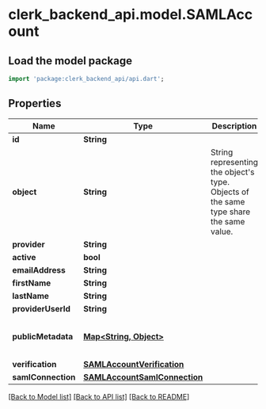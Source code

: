 # clerk_backend_api.model.SAMLAccount

## Load the model package
```dart
import 'package:clerk_backend_api/api.dart';
```

## Properties
Name | Type | Description | Notes
------------ | ------------- | ------------- | -------------
**id** | **String** |  | 
**object** | **String** | String representing the object's type. Objects of the same type share the same value.  | 
**provider** | **String** |  | 
**active** | **bool** |  | 
**emailAddress** | **String** |  | 
**firstName** | **String** |  | [optional] 
**lastName** | **String** |  | [optional] 
**providerUserId** | **String** |  | [optional] 
**publicMetadata** | [**Map<String, Object>**](Object.md) |  | [optional] [default to const {}]
**verification** | [**SAMLAccountVerification**](SAMLAccountVerification.md) |  | 
**samlConnection** | [**SAMLAccountSamlConnection**](SAMLAccountSamlConnection.md) |  | [optional] 

[[Back to Model list]](../README.md#documentation-for-models) [[Back to API list]](../README.md#documentation-for-api-endpoints) [[Back to README]](../README.md)


